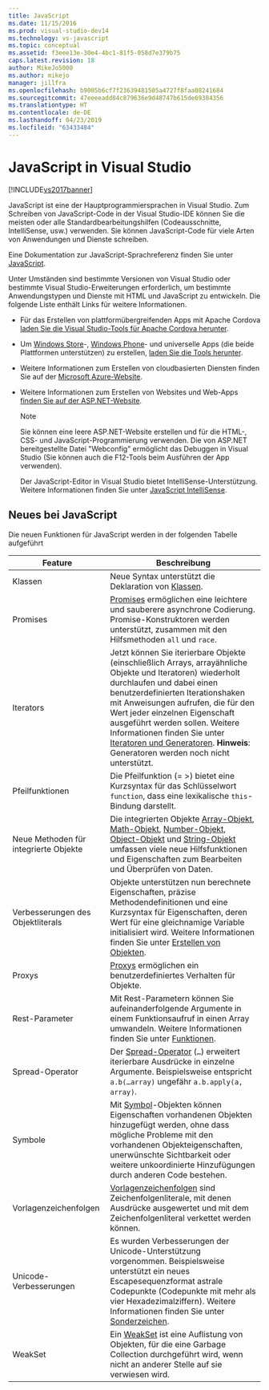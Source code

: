 ```yaml
---
title: JavaScript
ms.date: 11/15/2016
ms.prod: visual-studio-dev14
ms.technology: vs-javascript
ms.topic: conceptual
ms.assetid: f3eee13e-30e4-4bc1-81f5-058d7e379b75
caps.latest.revision: 18
author: MikeJo5000
ms.author: mikejo
manager: jillfra
ms.openlocfilehash: b9005b6cf7f23639481505a4727f8faa08241684
ms.sourcegitcommit: 47eeeeadd84c879636e9d48747b615de69384356
ms.translationtype: HT
ms.contentlocale: de-DE
ms.lasthandoff: 04/23/2019
ms.locfileid: "63433484"
---
```

# <a name="javascript-in-visual-studio"></a>JavaScript in Visual Studio
[!INCLUDE[vs2017banner](../includes/vs2017banner.md)]

JavaScript ist eine der Hauptprogrammiersprachen in Visual Studio. Zum Schreiben von JavaScript-Code in der Visual Studio-IDE können Sie die meisten oder alle Standardbearbeitungshilfen (Codeausschnitte, IntelliSense, usw.) verwenden. Sie können JavaScript-Code für viele Arten von Anwendungen und Dienste schreiben.

 Eine Dokumentation zur JavaScript-Sprachreferenz finden Sie unter [JavaScript](http://msdn.microsoft.com/library/d1et7k7c\(v=vs.94\).aspx).

 Unter Umständen sind bestimmte Versionen von Visual Studio oder bestimmte Visual Studio-Erweiterungen erforderlich, um bestimmte Anwendungstypen und Dienste mit HTML und JavaScript zu entwickeln. Die folgende Liste enthält Links für weitere Informationen.

- Für das Erstellen von plattformübergreifenden Apps mit Apache Cordova [laden Sie die Visual Studio-Tools für Apache Cordova herunter](http://go.microsoft.com/fwlink/p/?LinkId=397606).

- Um [Windows Store](http://dev.windows.com/develop)-, [Windows Phone](http://dev.windows.com/develop)- und universelle Apps (die beide Plattformen unterstützen) zu erstellen, [laden Sie die Tools herunter](https://developer.microsoft.com/windows/downloads).

- Weitere Informationen zum Erstellen von cloudbasierten Diensten finden Sie auf der [Microsoft Azure-Website](http://azure.microsoft.com/documentation/).

- Weitere Informationen zum Erstellen von Websites und Web-Apps [finden Sie auf der ASP.NET-Website](http://www.asp.net/get-started/websites).

  > [!NOTE]
  > Sie können eine leere ASP.NET-Website erstellen und für die HTML-, CSS- und JavaScript-Programmierung verwenden. Die von ASP.NET bereitgestellte Datei "Webconfig" ermöglicht das Debuggen in Visual Studio (Sie können auch die F12-Tools beim Ausführen der App verwenden).

  Der JavaScript-Editor in Visual Studio bietet IntelliSense-Unterstützung. Weitere Informationen finden Sie unter [JavaScript IntelliSense](../ide/javascript-intellisense.md).

## <a name="whats-new-in-javascript"></a>Neues bei JavaScript
 Die neuen Funktionen für JavaScript werden in der folgenden Tabelle aufgeführt

|Feature|Beschreibung|
|-------------|-----------------|
|Klassen|Neue Syntax unterstützt die Deklaration von [Klassen](https://developer.mozilla.org/docs/Web/JavaScript/Reference/Statements/class).|
|Promises|[Promises](https://developer.mozilla.org/docs/Web/JavaScript/Reference/Global_Objects/Promise) ermöglichen eine leichtere und sauberere asynchrone Codierung. Promise-Konstruktoren werden unterstützt, zusammen mit den Hilfsmethoden `all` und `race`.|
|Iterators|Jetzt können Sie iterierbare Objekte (einschließlich Arrays, arrayähnliche Objekte und Iteratoren) wiederholt durchlaufen und dabei einen benutzerdefinierten Iterationshaken mit Anweisungen aufrufen, die für den Wert jeder einzelnen Eigenschaft ausgeführt werden sollen. Weitere Informationen finden Sie unter [Iteratoren und Generatoren](https://developer.mozilla.org/docs/Web/JavaScript/Guide/Iterators_and_Generators). **Hinweis**:  Generatoren werden noch nicht unterstützt.|
|Pfeilfunktionen|Die Pfeilfunktion (= >) bietet eine Kurzsyntax für das Schlüsselwort `function`, dass eine lexikalische `this`-Bindung darstellt.|
|Neue Methoden für integrierte Objekte|Die integrierten Objekte [Array-Objekt](https://developer.mozilla.org/docs/Web/JavaScript/Reference/Global_Objects/Array), [Math-Objekt](https://developer.mozilla.org/docs/Web/JavaScript/Reference/Global_Objects/Math), [Number-Objekt](https://developer.mozilla.org/docs/Web/JavaScript/Reference/Global_Objects/Number), [Object-Objekt](https://developer.mozilla.org/docs/Web/JavaScript/Reference/Global_Objects/Object) und [String-Objekt](https://developer.mozilla.org/docs/Web/JavaScript/Reference/Global_Objects/String) umfassen viele neue Hilfsfunktionen und Eigenschaften zum Bearbeiten und Überprüfen von Daten.|
|Verbesserungen des Objektliterals|Objekte unterstützen nun berechnete Eigenschaften, präzise Methodendefinitionen und eine Kurzsyntax für Eigenschaften, deren Wert für eine gleichnamige Variable initialisiert wird. Weitere Informationen finden Sie unter [Erstellen von Objekten](https://developer.mozilla.org/docs/Web/JavaScript/Reference/Global_Objects/Object).|
|Proxys|[Proxys](https://developer.mozilla.org/docs/Web/JavaScript/Reference/Global_Objects/Proxy) ermöglichen ein benutzerdefiniertes Verhalten für Objekte.|
|Rest-Parameter|Mit Rest-Parametern können Sie aufeinanderfolgende Argumente in einem Funktionsaufruf in einen Array umwandeln. Weitere Informationen finden Sie unter [Funktionen](https://developer.mozilla.org/docs/Web/JavaScript/Reference/Global_Objects/Function).|
|Spread-Operator|Der [Spread-Operator](https://developer.mozilla.org/docs/Web/JavaScript/Reference/Operators/Spread_operator) (`…`) erweitert iterierbare Ausdrücke in einzelne Argumente. Beispielsweise entspricht `a.b(…array)` ungefähr `a.b.apply(a, array)`.|
|Symbole|Mit [Symbol](https://developer.mozilla.org/docs/Web/JavaScript/Reference/Global_Objects/Symbol)-Objekten können Eigenschaften vorhandenen Objekten hinzugefügt werden, ohne dass mögliche Probleme mit den vorhandenen Objekteigenschaften, unerwünschte Sichtbarkeit oder weitere unkoordinierte Hinzufügungen durch anderen Code bestehen.|
|Vorlagenzeichenfolgen|[Vorlagenzeichenfolgen](https://developer.mozilla.org/docs/Web/JavaScript/Reference/Template_literals) sind Zeichenfolgenliterale, mit denen Ausdrücke ausgewertet und mit dem Zeichenfolgenliteral verkettet werden können.|
|Unicode-Verbesserungen|Es wurden Verbesserungen der Unicode-Unterstützung vorgenommen. Beispielsweise unterstützt ein neues Escapesequenzformat astrale Codepunkte (Codepunkte mit mehr als vier Hexadezimalziffern). Weitere Informationen finden Sie unter [Sonderzeichen](https://developer.mozilla.org/docs/Web/JavaScript/Guide/Regular_Expressions#Types_of_special_characters).|
|WeakSet|Ein [WeakSet](https://developer.mozilla.org/docs/Web/JavaScript/Reference/Global_Objects/WeakSet) ist eine Auflistung von Objekten, für die eine Garbage Collection durchgeführt wird, wenn nicht an anderer Stelle auf sie verwiesen wird.|

